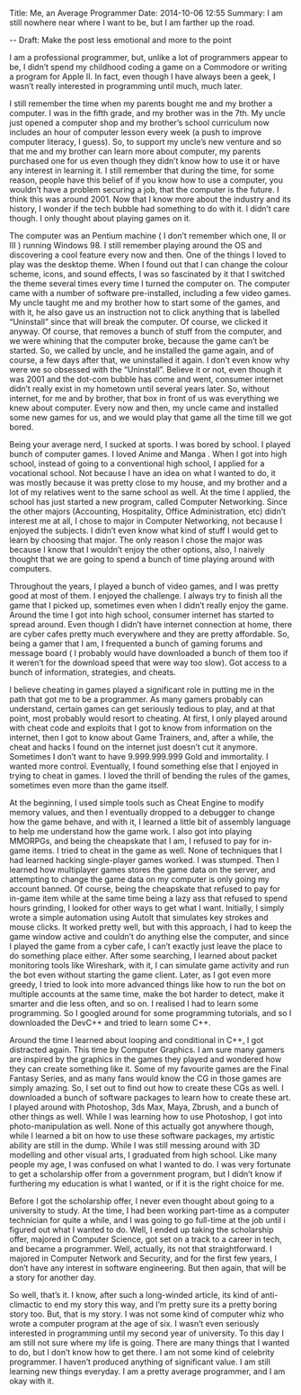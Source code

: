 Title: Me, an Average Programmer
Date: 2014-10-06 12:55
Summary: I am still nowhere near where I want to be, but I am farther up the road.

-- Draft: Make the post less emotional and more to the point

I am a professional programmer, but, unlike a lot of programmers appear to be, I didn’t spend my childhood coding a game on a Commodore or writing a program for Apple II. In fact, even though I have always been a geek, I wasn’t really interested in programming until much, much later.

I still remember the time when my parents bought me and my brother a computer. I was in the fifth grade, and my brother was in the 7th. My uncle just opened a computer shop and my brother’s school curriculum now includes an hour of computer lesson every week (a push to improve computer literacy, I guess). So, to support my uncle’s new venture and so that me and my brother can learn more about computer, my parents purchased one for us even though they didn’t know how to use it or have any interest in learning it. I still remember that during the time, for some reason, people have this belief of if you know how to use a computer, you wouldn’t have a problem securing a job, that the computer is the future. I think this was around 2001. Now that I know more about the industry and its history, I wonder if the tech bubble had something to do with it. I didn’t care though. I only thought about playing games on it.

The computer was an Pentium machine ( I don’t remember which one, II or III ) running Windows 98. I still remember playing around the OS and discovering a cool feature every now and then. One of the things I loved to play was the desktop theme. When I found out that I can change the colour scheme, icons, and sound effects, I was so fascinated by it that I switched the theme several times every time I turned the computer on. The computer came with a number of software pre-installed, including a few video games. My uncle taught me and my brother how to start some of the games, and with it, he also gave us an instruction not to click anything that is labelled “Uninstall” since that will break the computer. Of course, we clicked it anyway. Of course, that removes a bunch of stuff from the computer, and we were whining that the computer broke, because the game can’t be started. So, we called by uncle, and he installed the game again, and of course, a few days after that, we uninstalled it again. I don’t even know why were we so obsessed with the “Uninstall”. Believe it or not, even though it was 2001 and the dot-com bubble has come and went, consumer internet didn’t really exist in my hometown until several years later. So, without internet, for me and by brother, that box in front of us was everything we knew about computer. Every now and then, my uncle came and installed some new games for us, and we would play that game all the time till we got bored.

Being your average nerd, I sucked at sports. I was bored by school. I played bunch of computer games. I loved Anime and Manga . When I got into high school, instead of going to a conventional high school, I applied for a vocational school. Not because I have an idea on what I wanted to do, it was mostly because it was pretty close to my house, and my brother and a lot of my relatives went to the same school as well. At the time I applied, the school has just started a new program, called Computer Networking. Since the other majors (Accounting, Hospitality, Office Administration, etc) didn’t interest me at all, I chose to major in Computer Networking, not because I enjoyed the subjects. I didn’t even know what kind of stuff I would get to learn by choosing that major. The only reason I chose the major was because I know that I wouldn’t enjoy the other options, also, I naively thought that we are going to spend a bunch of time playing around with computers.

Throughout the years, I played a bunch of video games, and I was pretty good at most of them. I enjoyed the challenge. I always try to finish all the game that I picked up, sometimes even when I didn’t really enjoy the game. Around the time I got into high school, consumer internet has started to spread around. Even though I didn’t have internet connection at home, there are cyber cafes pretty much everywhere and they are pretty affordable. So, being a gamer that I am, I frequented a bunch of gaming forums and message board ( I probably would have downloaded a bunch of them too if it weren’t for the download speed that were way too slow). Got access to a bunch of information, strategies, and cheats.

I believe cheating in games played a significant role in putting me in the path that got me to be a programmer. As many gamers probably can understand, certain games can get seriously tedious to play, and at that point, most probably would resort to cheating. At first, I only played around with cheat code and exploits that I got to know from information on the internet, then I got to know about Game Trainers, and, after a while, the cheat and hacks I found on the internet just doesn’t cut it anymore. Sometimes I don’t want to have 9.999.999.999 Gold and immortality. I wanted more control. Eventually, I found something else that I enjoyed in trying to cheat in games. I loved the thrill of bending the rules of the games, sometimes even more than the game itself.

At the beginning, I used simple tools such as Cheat Engine to modify memory values, and then I eventually dropped to a debugger to change how the game behave, and with it, I learned a little bit of assembly language to help me understand how the game work. I also got into playing MMORPGs, and being the cheapskate that I am, I refused to pay for in-game items. I tried to cheat in the game as well. None of techniques that I had learned hacking single-player games worked. I was stumped. Then I learned how multiplayer games stores the game data on the server, and attempting to change the game data on my computer is only going my account banned. Of course, being the cheapskate that refused to pay for in-game item while at the same time being a lazy ass that refused to spend hours grinding, I looked for other ways to get what I want. Initially, I simply wrote a simple automation using AutoIt that simulates key strokes and mouse clicks. It worked pretty well, but with this approach, I had to keep the game window active and couldn’t do anything else the computer, and since I played the game from a cyber cafe, I can’t exactly just leave the place to do something place either. After some searching, I learned about packet monitoring tools like Wireshark, with it, I can simulate game activity and run the bot even without starting the game client. Later, as I got even more greedy, I tried to look into more advanced things like how to run the bot on multiple accounts at the same time, make the bot harder to detect, make it smarter and die less often, and so on. I realised I had to learn some programming. So I googled around for some programming tutorials, and so I downloaded the DevC++ and tried to learn some C++.

Around the time I learned about looping and conditional in C++, I got distracted again. This time by Computer Graphics. I am sure many gamers are inspired by the graphics in the games they played and wondered how they can create something like it. Some of my favourite games are the Final Fantasy Series, and as many fans would know the CG in those games are simply amazing. So, I set out to find out how to create these CGs as well. I downloaded a bunch of software packages to learn how to create these art. I played around with Photoshop, 3ds Max, Maya, Zbrush, and a bunch of other things as well. While I was learning how to use Photoshop, I got into photo-manipulation as well. None of this actually got anywhere though, while I learned a bit on how to use these software packages, my artistic ability are still in the dump.  While I was still messing around with 3D modelling and other visual arts, I graduated from high school. Like many people my age, I was confused on what I wanted to do. I was very fortunate to get a scholarship offer from a government program, but I didn’t know if furthering my education is what I wanted, or if it is the right choice for me.

Before I got the scholarship offer, I never even thought about going to a university to study. At the time, I had been working part-time as a computer technician for quite a while, and I was going to go full-time at the job until i figured out what I wanted to do. Well, I ended up taking the scholarship offer, majored in Computer Science, got set on a track to a career in tech, and became a programmer. Well, actually, its not that straightforward. I majored in Computer Network and Security, and for the first few years, I don’t have any interest in software engineering. But then again, that will be a story for another day.

So well, that’s it. I know, after such a long-winded article, its kind of anti-climactic to end my story this way, and I’m pretty sure its a pretty boring story too. But, that is my story. I was not some kind of computer whiz who wrote a computer program at the age of six. I wasn’t even seriously interested in programming until my second year of university. To this day I am still not sure where my life is going. There are many things that I wanted to do, but I don’t know how to get there. I am not some kind of celebrity programmer. I haven’t produced anything of significant value. I am still learning new things everyday. I am a pretty average programmer, and I am okay with it.
